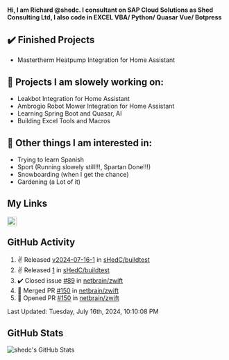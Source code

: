 #### Hi, I am Richard @shedc. I consultant on SAP Cloud Solutions as Shed Consulting Ltd, I also code in EXCEL VBA/ Python/ Quasar Vue/ Botpress

## ✔️ Finished Projects
- Mastertherm Heatpump Integration for Home Assistant

## 👋 Projects I am slowely working on:
- Leakbot Integration for Home Assistant
- Ambrogio Robot Mower Integration for Home Assistant
- Learning Spring Boot and Quasar, AI
- Building Excel Tools and Macros

## 👀 Other things I am interested in:
- Trying to learn Spanish
- Sport (Running slowely still!!!, Spartan Done!!!)
- Snowboarding (when I get the chance)
- Gardening (a Lot of it)

## My Links
[<img align="left" alt="shedc | LinkedIn" width="22px" src="https://cdn.jsdelivr.net/npm/simple-icons@v3/icons/linkedin.svg" />][linkedin]

<br/>

## GitHub Activity
<!--RECENT_ACTIVITY:start-->
1. ✌️ Released [v2024-07-16-1](https://github.com/sHedC/buildtest/releases/tag/v2024-07-16-1) in [sHedC/buildtest](https://github.com/sHedC/buildtest)
2. ✌️ Released [1](https://github.com/sHedC/buildtest/releases/tag/1) in [sHedC/buildtest](https://github.com/sHedC/buildtest)
3. ✔️ Closed issue [#89](https://github.com/netbrain/zwift/issues/89) in [netbrain/zwift](https://github.com/netbrain/zwift)
4. 🎉 Merged PR [#150](https://github.com/netbrain/zwift/pull/150) in [netbrain/zwift](https://github.com/netbrain/zwift)
5. 💪 Opened PR [#150](https://github.com/netbrain/zwift/pull/150) in [netbrain/zwift](https://github.com/netbrain/zwift)
<!--RECENT_ACTIVITY:end-->
<!--RECENT_ACTIVITY:last_update-->
Last Updated: Tuesday, July 16th, 2024, 10:10:08 PM
<!--RECENT_ACTIVITY:last_update_end-->

## GitHub Stats
<img align="left" alt="shedc's GitHub Stats" src="https://github-readme-stats.vercel.app/api?username=shedc&show_icons=true&hide_title=true" />

[linkedin]: https://www.linkedin.com/in/richard-holmes-3314251/
